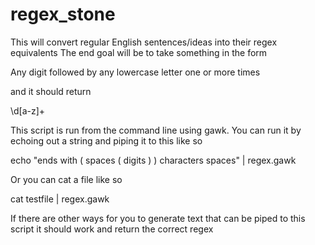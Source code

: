 regex_stone
===========

This will convert regular English sentences/ideas into their regex equivalents
The end goal will be to take something in the form

Any digit followed by any lowercase letter one or more times

and it should return

\d[a-z]+

This script is run from the command line using gawk. You can run it by echoing out a string and piping it to this like so

echo "ends with ( spaces ( digits ) ) characters spaces" | regex.gawk

Or you can cat a file like so

cat testfile | regex.gawk

If there are other ways for you to generate text that can be piped to this script it should work and return the correct regex
